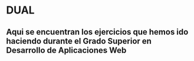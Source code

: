 # DUAL

## Aqui se encuentran los ejercicios que hemos ido haciendo durante el Grado Superior en Desarrollo de Aplicaciones Web
